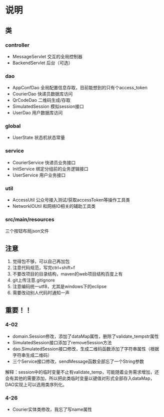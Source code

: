 # 说明

## 类

### controller

* MessageServlet 交互的全局控制器
* BackendServlet 后台（可选）

### dao

* AppConfDao 全局配置信息存取，目前能想到的只有个access_token
* CourierDao 快递员数据库访问
* QrCodeDao 二维码生成/存取
* SimulatedSession 模拟session接口
* UserDao 用户数据库访问

### global

* UserState 状态机状态常量

### service

* CourierService 快递员业务接口
* InitService 绑定分组前的业务逻辑接口
* UserService 用户业务接口

### util

* AccessUtil 公众号接入测试/获取accessToken等操作工具类
* NetworkIOUtil 和网络IO相关的辅助工具类

### src/main/resources

三个按钮布局json文件

## 注意

1. 觉得包不够，可以自己再加包
2. 注意代码规范，写完ctrl+shift+f
3. 不要改项目的目录结构，maven的web项目结构百度上有
4. git上传注意.gitignore
5. 注意编码统一utf8，尤其是windows下的eclipse
6. 需要改动别人代码时通知一声

## 重要！！

### 4-02

* domain.Session修改，添加了dataMap属性，删除了validate_tempstr属性
* SimulatedSession接口添加了removeSession方法
* dao.SimulatedSession接口修改，生成二维码函数添加了字符串属性（根据字符串生成二维码）
* 三个Service接口修改，sendMessage函数全部忘了一个String参数

解释：session中的临时变量不止有validate_temp，可能随着业务需求增加，还会有其他的需要添加，所以把此类临时变量以键值对形式全部存入dataMap，DAO实现上可以选用类序列化。

### 4-26

* Courier实体类修改，我忘了写name属性
